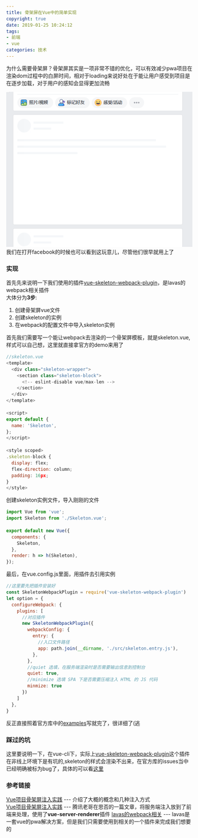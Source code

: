 ```yaml
---
title: 骨架屏在Vue中的简单实现
copyright: true
date: 2019-01-25 10:24:12
tags: 
- 前端
- vue 
categories: 技术
---
```

为什么需要骨架屏？骨架屏其实是一项非常不错的优化，可以有效减少pwa项目在渲染dom过程中的白屏时间，相对于loading来说好处在于能让用户感受到项目是在逐步加载，对于用户的感知会显得更加流畅  
<!--more-->
![facebook](https://github.com/OctupleSakura/show-img/raw/master/blog/skeleton/skeleton.jpg)
我们在打开facebook的时候也可以看到这玩意儿，尽管他们很早就用上了  
### 实现
首先先来说明一下我们使用的插件[vue-skeleton-webpack-plugin](https://github.com/lavas-project/vue-skeleton-webpack-plugin)，是lavas的webpack相关插件  
大体分为**3步**:  
 1. 创建骨架屏vue文件
 2. 创建skeleton的实例
 3. 在webpack的配置文件中导入skeleton实例

首先我们需要写一个能让webpack去渲染的一个骨架屏模板，就是skeleton.vue,样式可以自己想，这里就直接拿官方的demo来用了
```js
//skeleton.vue
<template>
  <div class="skeleton-wrapper">
    <section class="skeleton-block">
      <!-- eslint-disable vue/max-len -->
    </section>
  </div>
</template>

<script>
export default {
  name: 'Skeleton',
};
</script>

<style scoped>
.skeleton-block {
  display: flex;
  flex-direction: column;
  padding: 16px;
}
</style>
```

创建skeleton实例文件，导入刚刚的文件
```js
import Vue from 'vue';
import Skeleton from './Skeleton.vue';

export default new Vue({
  components: {
    Skeleton,
  },
  render: h => h(Skeleton),
});
```

最后，在vue.config.js里面，用插件去引用实例
```js
//这里要先把插件安装好
const SkeletonWebpackPlugin = require('vue-skeleton-webpack-plugin')
let option = {
  configureWebpack: {
    plugins: [
      //对应插件
      new SkeletonWebpackPlugin({
        webpackConfig: {
          entry: {
            //入口文件路径
            app: path.join(__dirname, './src/skeleton.entry.js'),
          },
        },
        //quiet 选填，在服务端渲染时是否需要输出信息到控制台
        quiet: true,
        //minimize 选填 SPA 下是否需要压缩注入 HTML 的 JS 代码
        minmize: true
      })
    ]
  },
}
```

反正直接照着官方库中的[examples](https://github.com/lavas-project/vue-skeleton-webpack-plugin/tree/master/examples)写就完了，很详细了(逃

### 踩过的坑
这里要说明一下，在vue-cli下，实际上[vue-skeleton-webpack-plugin](https://github.com/lavas-project/vue-skeleton-webpack-plugin)这个插件在非线上环境下是有坑的,skeleton的样式会渲染不出来，在官方库的issues当中已经明确被标为bug了，具体的可以看[这里](https://github.com/lavas-project/vue-skeleton-webpack-plugin/issues/52)

### 参考链接
[Vue项目骨架屏注入实践](https://juejin.im/post/5b79a2786fb9a01a18267362) --- 介绍了大概的概念和几种注入方式  
[Vue项目骨架屏注入实践](https://segmentfault.com/a/1190000014832185) --- 腾讯老哥在思否的一篇文章，将服务端注入放到了前端来处理，使用了**vue-server-renderer**插件
[lavas的webpack相关](https://lavas.baidu.com/guide/v2/webpack/vue-skeleton-webpack-plugin) --- lavas是一套vue的pwa解决方案，但是我们只需要使用到相关的一个插件来完成我们想要的